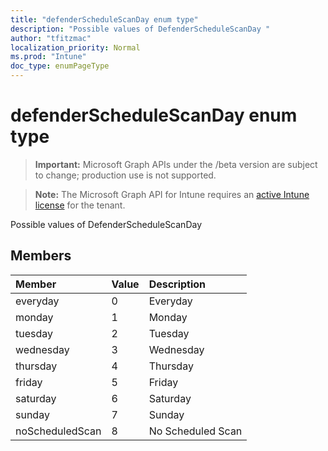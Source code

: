 ```yaml
---
title: "defenderScheduleScanDay enum type"
description: "Possible values of DefenderScheduleScanDay "
author: "tfitzmac"
localization_priority: Normal
ms.prod: "Intune"
doc_type: enumPageType
---
```


# defenderScheduleScanDay enum type

> **Important:** Microsoft Graph APIs under the /beta version are subject to change; production use is not supported.

> **Note:** The Microsoft Graph API for Intune requires an [active Intune license](https://go.microsoft.com/fwlink/?linkid=839381) for the tenant.

Possible values of DefenderScheduleScanDay 

## Members
|Member|Value|Description|
|:---|:---|:---|
|everyday|0|Everyday|
|monday|1|Monday|
|tuesday|2|Tuesday|
|wednesday|3|Wednesday|
|thursday|4|Thursday|
|friday|5|Friday|
|saturday|6|Saturday|
|sunday|7|Sunday|
|noScheduledScan|8|No Scheduled Scan|




